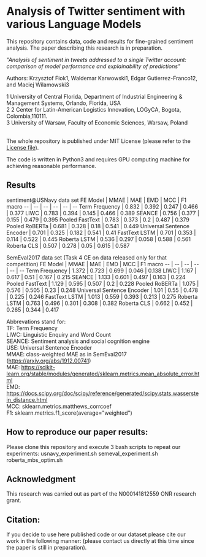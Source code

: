 # Analysis of Twitter sentiment with various Language Models
This repository contains data, code and results for fine-grained sentiment analysis. The paper describing this research is in preparation.

*"Analysis of sentiment in tweets addressed to a single Twitter account: comparison of model performance and explainability of predictions"*

Authors: Krzysztof Fiok1, Waldemar Karwowski1, Edgar Gutierrez-Franco12, and Maciej Wilamowski3


1 University of Central Florida, Department of Industrial Engineering & Management Systems, Orlando, Florida, USA </br>
2 2	Center for Latin-American Logistics Innovation, LOGyCA, Bogota, Colombia,110111.</br>
3 University of Warsaw, Faculty of Economic Sciences, Warsaw, Poland</br>
<br/>

The whole repository is published under MIT License (please refer to the [License file](https://github.com/krzysztoffiok/twitter_sentiment/blob/master/LICENSE)).

The code is written in Python3 and requires GPU computing machine for achieving reasonable performance.

## Results

sentiment@USNavy data set
FE Model | MMAE | MAE | EMD | MCC | F1 macro
-- | -- | -- | -- | -- | --
Term Frequency | 0.832 | 0.392 | 0.247 | 0.466 | 0.377
LIWC | 0.783 | 0.394 | 0.145 | 0.466 | 0.389
SEANCE | 0.756 | 0.377 | 0.155 | 0.479 | 0.395
Pooled FastText | 0.783 | 0.373 | 0.2 | 0.487 | 0.379
Pooled RoBERTa | 0.681 | 0.328 | 0.18 | 0.541 | 0.449
Universal Sentence Encoder | 0.701 | 0.325 | 0.182 | 0.541 | 0.41
FastText LSTM | 0.701 | 0.353 | 0.114 | 0.522 | 0.445
Roberta LSTM | 0.536 | 0.297 | 0.058 | 0.588 | 0.561
Roberta CLS | 0.507 | 0.278 | 0.05 | 0.615 | 0.587

SemEval2017 data set (Task 4 CE on data released only for that competition)
FE Model | MMAE | MAE | EMD | MCC | F1 macro
-- | -- | -- | -- | -- | --
Term Frequency | 1.372 | 0.723 | 0.699 | 0.046 | 0.138
LIWC | 1.167 | 0.617 | 0.51 | 0.167 | 0.215
SEANCE | 1.133 | 0.601 | 0.497 | 0.163 | 0.224
Pooled FastText | 1.129 | 0.595 | 0.507 | 0.2 | 0.228
Pooled RoBERTa | 1.075 | 0.576 | 0.505 | 0.23 | 0.248
Universal Sentence Encoder | 1.01 | 0.55 | 0.478 | 0.225 | 0.246
FastText LSTM | 1.013 | 0.559 | 0.393 | 0.213 | 0.275
Roberta LSTM | 0.763 | 0.496 | 0.301 | 0.308 | 0.382
Roberta CLS | 0.662 | 0.452 | 0.265 | 0.344 | 0.417

Abbrevations stand for:</br>
TF: Term Frequency</br>
LIWC: Linguistic Enquiry and Word Count</br>
SEANCE: Sentiment analysis and social cognition engine</br>
USE: Universal Sentence Encoder</br>
MMAE: class-weighted MAE as in SemEval2017 (https://arxiv.org/abs/1912.00741)</br>
MAE: https://scikit-learn.org/stable/modules/generated/sklearn.metrics.mean_absolute_error.html</br>
EMD: https://docs.scipy.org/doc/scipy/reference/generated/scipy.stats.wasserstein_distance.html</br>
MCC: sklearn.metrics.matthews_corrcoef</br>
F1: sklearn.metrics.f1_score(average="weighted")</br>


## How to reproduce our paper results:
Please clone this repository and execute 3 bash scripts to repeat our experiments:
usnavy_experiment.sh
semeval_experiment.sh
roberta_mbs_optim.sh

## Acknowledgment
This research was carried out as part of the N000141812559 ONR research grant.

## Citation:<br/>
If you decide to use here published code or our dataset please cite our work in the following manner:
(please contact us directly at this time since the paper is still in preparation).

